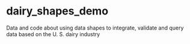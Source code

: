 # dairy_shapes_demo
Data and code about using data shapes to integrate, validate and query data based on the U. S. dairy industry
